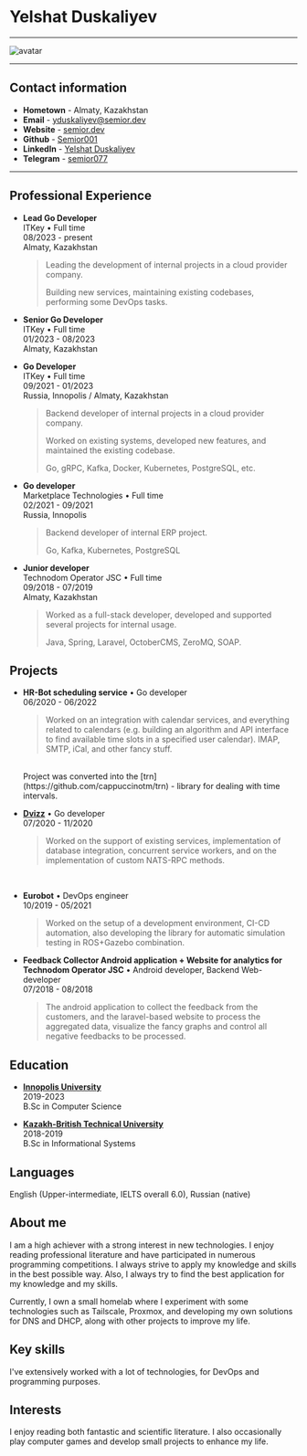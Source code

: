 # Yelshat Duskaliyev

---

![avatar](https://semior.dev/img/me_2.png)

---

## Contact information
- **Hometown** - Almaty, Kazakhstan <br> <!-- itaksoidet -->
- **Email** - [yduskaliyev@semior.dev](mailto:yduskaliyev@semior.dev)
- **Website** - [semior.dev](https://semior.dev)
- **Github** - [Semior001](https://github.com/semior001)
- **LinkedIn** - [Yelshat Duskaliyev](https://www.linkedin.com/in/yelshat-duskaliev-181813139/)
- **Telegram** - [semior077](https://t.me/semior077)

---

## Professional Experience
- **Lead Go Developer** <br>
    ITKey • Full time <br>
    08/2023 - present <br>
    Almaty, Kazakhstan

    > Leading the development of internal projects in a cloud provider company.
    >
    > Building new services, maintaining existing codebases, performing some DevOps tasks.

- **Senior Go Developer** <br>
    ITKey • Full time <br>
    01/2023 - 08/2023 <br>
    Almaty, Kazakhstan

- **Go Developer** <br>
    ITKey • Full time <br>
    09/2021 - 01/2023 <br>
    Russia, Innopolis / Almaty, Kazakhstan

    > Backend developer of internal projects in a cloud provider company.
    >
    > Worked on existing systems, developed new features, and maintained the existing codebase.
    >
    > Go, gRPC, Kafka, Docker, Kubernetes, PostgreSQL, etc.

- **Go developer** <br>
	  Marketplace Technologies • Full time <br>
    02/2021 - 09/2021 <br>
    Russia, Innopolis

    > Backend developer of internal ERP project.
    >
    > Go, Kafka, Kubernetes, PostgreSQL

- **Junior developer** <br>
    Technodom Operator JSC • Full time <br>
    09/2018 - 07/2019 <br>
    Almaty, Kazakhstan

    > Worked as a full-stack developer, developed and supported several projects for internal usage.
    >
    > Java, Spring, Laravel, OctoberCMS, ZeroMQ, SOAP.

## Projects
- **HR-Bot scheduling service** • Go developer <br>
    06/2020 - 06/2022

    > Worked on an integration with calendar services, and everything related to calendars (e.g. building an algorithm and API interface to find available
    time slots in a specified user calendar). IMAP, SMTP, iCal, and other fancy stuff.
    <br>
    Project was converted into the [trn](https://github.com/cappuccinotm/trn) - library for dealing with time intervals.

- **[Dvizz](http://dvizz.io/)** • Go developer <br>
    07/2020 - 11/2020

    > Worked on the support of existing services, implementation of database integration, concurrent service workers, and on the implementation of custom NATS-RPC methods.

<br>

- **Eurobot** • DevOps engineer <br>
    10/2019 - 05/2021

    > Worked on the setup of a development environment, CI-CD automation, also developing the library for automatic simulation testing in ROS+Gazebo combination.

- **Feedback Collector Android application + Website for analytics for Technodom Operator JSC** • Android developer, Backend Web-developer <br>
    07/2018 - 08/2018

    > The android application to collect the feedback from the customers, and the laravel-based website to process the aggregated data,
    visualize the fancy graphs and control all negative feedbacks to be processed.

## Education
- **[Innopolis University](https://university.innopolis.ru)** <br>
    2019-2023 <br>
    B.Sc in Computer Science

- **[Kazakh-British Technical University](https://www.kbtu.kz/)** <br>
    2018-2019 <br>
    B.Sc in Informational Systems


## Languages
English (Upper-intermediate, IELTS overall 6.0), Russian (native)

## About me
I am a high achiever with a strong interest in new technologies. I enjoy reading professional literature and have participated in numerous programming competitions. I always strive to apply my knowledge and skills in the best possible way.
Also, I always try to find the best application for my knowledge and my skills.

Currently, I own a small homelab where I experiment with some technologies such as Tailscale, Proxmox, and developing my own solutions for DNS and DHCP, along with other projects to improve my life.

## Key skills
I've extensively worked with a lot of technologies, for DevOps and programming purposes.

## Interests
I enjoy reading both fantastic and scientific literature. I also occasionally play computer games and develop small projects to enhance my life.
